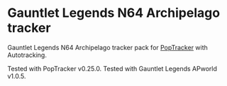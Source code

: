 # Gauntlet Legends N64 Archipelago tracker

Gauntlet Legends N64 Archipelago tracker pack for [PopTracker](https://github.com/black-sliver/PopTracker/) with Autotracking.

Tested with PopTracker v0.25.0.
Tested with Gauntlet Legends APworld v1.0.5.